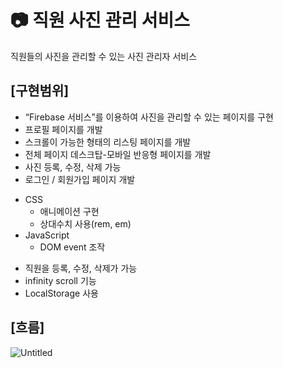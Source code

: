 
# :camera: 직원 사진 관리 서비스

직원들의 사진을 관리할 수 있는 사진 관리자 서비스

## [구현범위]
- “Firebase 서비스”를 이용하여 사진을 관리할 수 있는 페이지를 구현
- 프로필 페이지를 개발
- 스크롤이 가능한 형태의 리스팅 페이지를 개발
- 전체 페이지 데스크탑-모바일 반응형 페이지를 개발
- 사진 등록, 수정, 삭제 가능
- 로그인 / 회원가입 페이지 개발

* CSS
  * 애니메이션 구현
  * 상대수치 사용(rem, em)
* JavaScript
  * DOM event 조작

- 직원을 등록, 수정, 삭제가 가능
- infinity scroll 기능
- LocalStorage 사용

## [흐름]
![Untitled](https://github.com/KDT1-FE/Y_FE_JAVASCRIPT_PICTURE/assets/38754963/e2934c05-26f6-4ef6-88d4-beed76aa007a)


